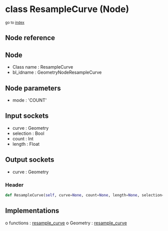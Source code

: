# class ResampleCurve (Node)

<sub>go to [index](/docs/index.md)</sub>

## Node reference

Node
----
 - Class name : ResampleCurve
 - bl_idname : GeometryNodeResampleCurve

Node parameters
---------------
 - mode : 'COUNT'

Input sockets
-------------
 - curve : Geometry
 - selection : Bool
 - count : Int
 - length : Float

Output sockets
--------------
 - curve : Geometry

### Header

``` python
def ResampleCurve(self, curve=None, count=None, length=None, selection=None, mode='COUNT', node_label=None, node_color=None):
```

## Implementations

o functions : [resample_curve](#resample_curve)
o Geometry : [resample_curve](#resample_curve) 

